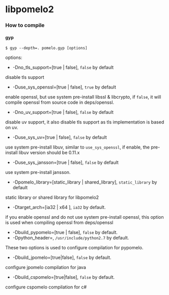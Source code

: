 libpomelo2
===============

### How to compile 

#### gyp

    $ gyp --depth=. pomelo.gyp [options]

options:


- -Dno_tls_support=[true | false], `false` by default

disable tls support

- -Duse_sys_openssl=[true | false], `true` by default

enable openssl, but use system pre-install libssl & libcrypto, if `false`, it will compile openssl from source code in deps/openssl.

- -Dno_uv_support=[true | false], `false` by default

disable uv support, it also disable tls support as tls implementation is based on uv.

- -Duse_sys_uv=[true | false], `false` by default

use system pre-install libuv, similar to `use_sys_openssl`, if enable, the pre-install libuv version should be 0.11.x

- -Duse_sys_jansson=[true | false], `false` by default

use system pre-install jansson.

- -Dpomelo_library=[static_library | shared_library], `static_library` by default

static library or shared library for libpomelo2

- -Dtarget_arch=[ia32 | x64 ], `ia32` by default.

if you enable openssl and do not use system pre-install openssl, this option is used when compiling openssl from deps/openssl

- -Dbuild_pypomelo=[true | false], `false` by default.
- -Dpython_header=<include path>, `/usr/include/python2.7` by default.

These two options is used to configure compilation for pypomelo.

- -Dbuild_jpomelo=[true|false], `false` by default.

configure jpomelo compilation for java

- -Dbuild_cspomelo=[true|false], `false` by default.

configure cspomelo compilation for c#